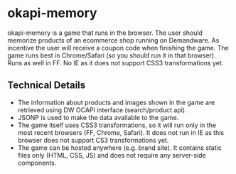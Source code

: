 okapi-memory
============
okapi-memory is a game that runs in the browser. The user should memorize products of an ecommerce shop running on Demandware. As incentive the user will receive a coupon code when finishing the game.
The game runs best in Chrome/Safari (so you should run it in that browser). Runs as well in FF. No IE as it does not support CSS3 transformations yet.
 
Technical Details
-----------------
- The information about products and images shown in the game are retrieved using DW OCAPI interface (search/product api). 
- JSONP is used to make the data available to the game. 
- The game itself uses CSS3 transformations, so it will run only in the most recent browsers (FF, Chrome, Safari). It does not run in IE as this browser does not support CS3 transformations yet.
- The game can be hosted anywhere (e.g. brand site). It contains static files only (HTML, CSS, JS) and does not require any server-side components.  
